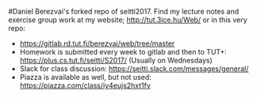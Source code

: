 #Daniel Berezvai's forked repo of seitti2017.
Find my lecture notes and exercise group work at my website; <http://tut.3ice.hu/Web/> or in this very repo:
* <https://gitlab.rd.tut.fi/berezvai/web/tree/master>
* Homework is submitted every week to gitlab and then to TUT+: <https://plus.cs.tut.fi/seitti/S2017/> (Usually on Wednesdays)
* Slack for class discussion: <https://seitti.slack.com/messages/general/>
* Piazza is available as well, but not used: <https://piazza.com/class/iy4eujs2hxt1fv>